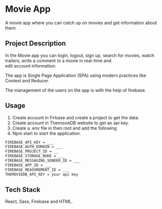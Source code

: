 # Movie App 

A movie app where you can catch up on movies and get information about them.


## Project Description

In the Movie app you can login, logout, sign up, 
search for movies, watch trailers, 
write a comment to a movie in real-time and  
edit account information. 

The app is Single Page Application (SPA) using modern practices
like Context and Reducer.

The management of the users on the app is with the help of firebase. 

## Usage

1. Create account in Firbase and create a project to get the data.
2. Create account in ThemovieDB website to get an api key.
3. Create a .env file in then root and add the following 
4. Npm start to start the application.

```bash
FIREBASE_API_KEY = ___
FIREBASE_AUTH_DOMAIN = ___
FIREBASE_PROJECT_ID = __
FIREBASE_STORAGE_BUKE = ___
FIREBASE_MESSAGING_SENDER_ID = ___
FIREBASE_APP_ID = ___
FIREBASE_MEASUREMENT_ID = ___
THEMOVIEDB_API_KEY = your api key 
```


## Tech Stack

 React, Sass, Firebase and HTML.
